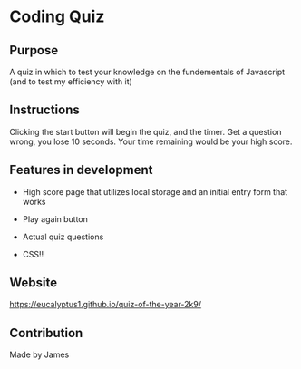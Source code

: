 # Coding Quiz

## Purpose
A quiz in which to test your knowledge on the fundementals of Javascript (and to test my efficiency with it)

## Instructions
Clicking the start button will begin the quiz, and the timer. Get a question wrong, you lose 10 seconds.
Your time remaining would be your high score.

## Features in development
* High score page that utilizes local storage and an initial entry form that works

* Play again button

* Actual quiz questions

* CSS!!

## Website
https://eucalyptus1.github.io/quiz-of-the-year-2k9/

## Contribution
Made by James